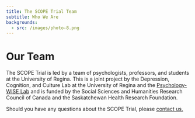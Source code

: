 ```yaml
---
title: The SCOPE Trial Team
subtitle: Who We Are
backgrounds:
  - src: /images/photo-8.png
---
```


# Our Team

The SCOPE Trial is led by a team of psychologists, professors, and students at the University of Regina. This is a joint project by the Depression, Cognition, and Culture Lab at the University of Regina and the [Psychology-WISE Lab](http://uregina.ca/~hadjista/) and is funded by the Social Sciences and Humanities Research Council of Canada and the Saskatchewan Health Research Foundation.

Should you have any questions about the SCOPE Trial, please [contact us.](/contact)
